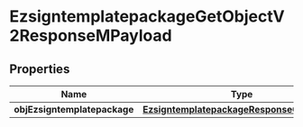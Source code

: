 
# EzsigntemplatepackageGetObjectV2ResponseMPayload

## Properties
| Name | Type | Description | Notes |
| ------------ | ------------- | ------------- | ------------- |
| **objEzsigntemplatepackage** | [**EzsigntemplatepackageResponseCompound**](EzsigntemplatepackageResponseCompound.md) |  |  |




